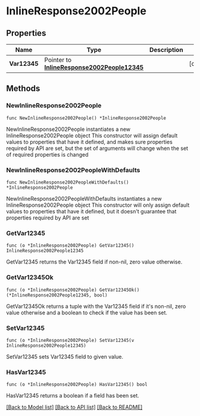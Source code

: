 # InlineResponse2002People

## Properties

Name | Type | Description | Notes
------------ | ------------- | ------------- | -------------
**Var12345** | Pointer to [**InlineResponse2002People12345**](inline_response_200_2_people_12345.md) |  | [optional] 

## Methods

### NewInlineResponse2002People

`func NewInlineResponse2002People() *InlineResponse2002People`

NewInlineResponse2002People instantiates a new InlineResponse2002People object
This constructor will assign default values to properties that have it defined,
and makes sure properties required by API are set, but the set of arguments
will change when the set of required properties is changed

### NewInlineResponse2002PeopleWithDefaults

`func NewInlineResponse2002PeopleWithDefaults() *InlineResponse2002People`

NewInlineResponse2002PeopleWithDefaults instantiates a new InlineResponse2002People object
This constructor will only assign default values to properties that have it defined,
but it doesn't guarantee that properties required by API are set

### GetVar12345

`func (o *InlineResponse2002People) GetVar12345() InlineResponse2002People12345`

GetVar12345 returns the Var12345 field if non-nil, zero value otherwise.

### GetVar12345Ok

`func (o *InlineResponse2002People) GetVar12345Ok() (*InlineResponse2002People12345, bool)`

GetVar12345Ok returns a tuple with the Var12345 field if it's non-nil, zero value otherwise
and a boolean to check if the value has been set.

### SetVar12345

`func (o *InlineResponse2002People) SetVar12345(v InlineResponse2002People12345)`

SetVar12345 sets Var12345 field to given value.

### HasVar12345

`func (o *InlineResponse2002People) HasVar12345() bool`

HasVar12345 returns a boolean if a field has been set.


[[Back to Model list]](../README.md#documentation-for-models) [[Back to API list]](../README.md#documentation-for-api-endpoints) [[Back to README]](../README.md)


